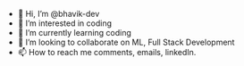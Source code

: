 - 👋 Hi, I’m @bhavik-dev
- 👀 I’m interested in coding 
- 🌱 I’m currently learning coding
- 💞️ I’m looking to collaborate on ML, Full Stack Development
- 📫 How to reach me comments, emails, linkedIn.

<!---
bhavik-dev/bhavik-dev is a ✨ special ✨ repository because its `README.md` (this file) appears on your GitHub profile.
You can click the Preview link to take a look at your changes.
--->

